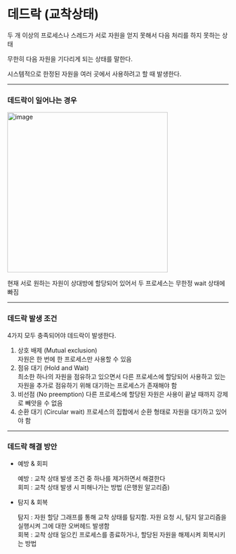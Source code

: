 # 데드락 (교착상태)

두 개 이상의 프로세스나 스레드가 서로 자원을 얻지 못해서 다음 처리를 하지 못하는 상태

무한히 다음 자원을 기다리게 되는 상태를 말한다.

시스템적으로 한정된 자원을 여러 곳에서 사용하려고 할 때 발생한다.

---
### 데드락이 일어나는 경우
<img width="365" alt="image" src="https://user-images.githubusercontent.com/76643037/201330235-185dafe1-aeb2-4f6d-b7d1-40d3c38e3214.png">

현재 서로 원하는 자원이 상대방에 할당되어 있어서 두 프로세스는 무한정 wait 상태에 빠짐

---
### 데드락 발생 조건
4가지 모두 충족되어야 데드락이 발생한다.
1. 상호 배제 (Mutual exclusion) </br>
    자원은 한 번에 한 프로세스만 사용할 수 있음
2. 점유 대기 (Hold and Wait) </br>
    최소한 하나의 자원을 점유하고 있으면서 다른 프로세스에 할당되어 사용하고 있는 자원을 추가로 점유하기 위해 대기하는 프로세스가 존재해야 함
3. 비선점 (No preemption)
    다른 프로세스에 할당된 자원은 사용이 끝날 때까지 강제로 빼앗을 수 없음
4. 순환 대기 (Circular wait)
    프로세스의 집합에서 순환 형태로 자원을 대기하고 있어야 함

---
### 데드락 해결 방안
* 예방 & 회피

    예방 : 교착 상태 발생 조건 중 하나를 제거하면서 해결한다 </br>
    회피 : 교착 상태 발생 시 피해나가는 방법 (은행원 알고리즘)

* 탐지 & 회복

    탐지 : 자원 할당 그래프를 통해 교착 상태를 탐지함. 자원 요청 시, 탐지 알고리즘을 실행시켜 그에 대한 오버헤드 발생함 </br>
    회복 : 교착 상태 일으킨 프로세스를 종료하거나, 할당된 자원을 해제시켜 회복시키는 방법
